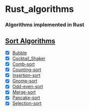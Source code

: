 # Rust_algorithms

### Algorithms implemented in Rust

## [Sort Algorithms](./src/sorting)

- [x] [Bubble](./src/sorting/bubble_sort.rs)
- [x] [Cocktail_Shaker](./src/sorting/cocktail_shaker_sort.rs)
- [x] [Comb-sort](./src/sorting/comb_sort.rs)
- [x] [Counting-sort](./src/sorting/counting_sort.rs)
- [x] [Insertion-sort](./src/sorting/insertion_sort.rs)
- [x] [Gnome-sort](./src/sorting/gnome_sort.rs)
- [x] [Odd-even-sort](./src/sorting/odd_even_sort.rs)
- [x] [Merge-sort](./src/sorting/merge_sort.rs)
- [x] [Pancake-sort](./src/sorting/pancake_sort.rs)
- [x] [Selection-sort](./src/sorting/selection_sort.rs)